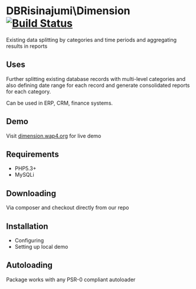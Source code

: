 DBRisinajumi\Dimension [![Build Status](https://secure.travis-ci.org/DBRisinajumi/Dimension.png)](http://travis-ci.org/DBRisinajumi/Dimension)
==============

Existing data splitting by categories and time periods and aggregating results in reports

Uses
------------

Further splitting existing database records with multi-level categories and also 
defining date range for each record and generate consolidated reports for each category.

Can be used in ERP, CRM, finance systems.

Demo
------------

Visit [dimension.wap4.org](http://dimension.wap4.org) for live demo

Requirements
------------

* PHP5.3+
* MySQLi

Downloading
------------

Via composer and checkout directly from our repo

Installation
------------

* Configuring
* Setting up local demo

Autoloading
-----------

Package works with any PSR-0 compliant autoloader

